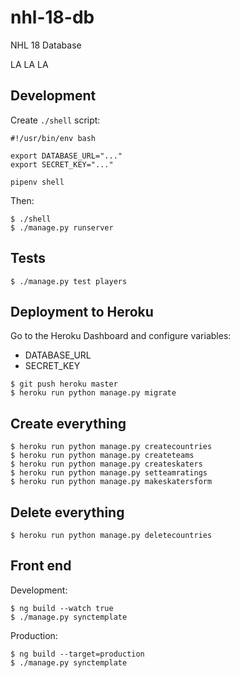 # nhl-18-db

NHL 18 Database


LA LA LA


## Development

Create `./shell` script:
```
#!/usr/bin/env bash

export DATABASE_URL="..."
export SECRET_KEY="..."

pipenv shell
```

Then:
```
$ ./shell
$ ./manage.py runserver
```


## Tests
```
$ ./manage.py test players
```


## Deployment to Heroku

Go to the Heroku Dashboard and configure variables:
- DATABASE_URL
- SECRET_KEY

```
$ git push heroku master
$ heroku run python manage.py migrate
```


## Create everything
```
$ heroku run python manage.py createcountries
$ heroku run python manage.py createteams
$ heroku run python manage.py createskaters
$ heroku run python manage.py setteamratings
$ heroku run python manage.py makeskatersform
```


## Delete everything
```
$ heroku run python manage.py deletecountries
```


## Front end

Development:
```
$ ng build --watch true
$ ./manage.py synctemplate
```

Production:
```
$ ng build --target=production
$ ./manage.py synctemplate
```
